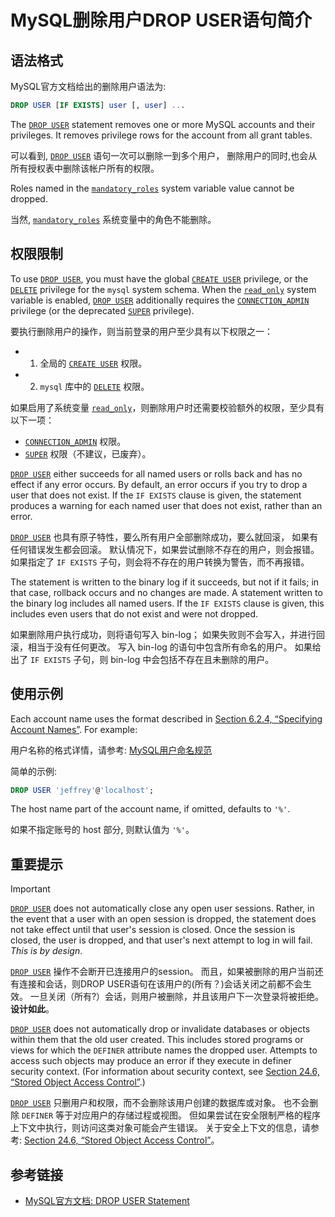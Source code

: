 # MySQL删除用户DROP USER语句简介


## 语法格式

MySQL官方文档给出的删除用户语法为:

```sql
DROP USER [IF EXISTS] user [, user] ...
```

The [`DROP USER`](https://dev.mysql.com/doc/refman/8.0/en/drop-user.html) statement removes one or more MySQL accounts and their privileges. It removes privilege rows for the account from all grant tables.

可以看到, [`DROP USER`](https://dev.mysql.com/doc/refman/8.0/en/drop-user.html) 语句一次可以删除一到多个用户， 删除用户的同时,也会从所有授权表中删除该帐户所有的权限。

Roles named in the [`mandatory_roles`](https://dev.mysql.com/doc/refman/8.0/en/server-system-variables.html#sysvar_mandatory_roles) system variable value cannot be dropped.

当然, [`mandatory_roles`](https://dev.mysql.com/doc/refman/8.0/en/server-system-variables.html#sysvar_mandatory_roles) 系统变量中的角色不能删除。

## 权限限制

To use [`DROP USER`](https://dev.mysql.com/doc/refman/8.0/en/drop-user.html), you must have the global [`CREATE USER`](https://dev.mysql.com/doc/refman/8.0/en/privileges-provided.html#priv_create-user) privilege, or the [`DELETE`](https://dev.mysql.com/doc/refman/8.0/en/privileges-provided.html#priv_delete) privilege for the `mysql` system schema. When the [`read_only`](https://dev.mysql.com/doc/refman/8.0/en/server-system-variables.html#sysvar_read_only) system variable is enabled, [`DROP USER`](https://dev.mysql.com/doc/refman/8.0/en/drop-user.html) additionally requires the [`CONNECTION_ADMIN`](https://dev.mysql.com/doc/refman/8.0/en/privileges-provided.html#priv_connection-admin) privilege (or the deprecated [`SUPER`](https://dev.mysql.com/doc/refman/8.0/en/privileges-provided.html#priv_super) privilege).

要执行删除用户的操作，则当前登录的用户至少具有以下权限之一：

- 1. 全局的 [`CREATE USER`](https://dev.mysql.com/doc/refman/8.0/en/privileges-provided.html#priv_create-user) 权限。
- 2. `mysql` 库中的 [`DELETE`](https://dev.mysql.com/doc/refman/8.0/en/privileges-provided.html#priv_delete) 权限。

如果启用了系统变量 [`read_only`](https://dev.mysql.com/doc/refman/8.0/en/server-system-variables.html#sysvar_read_only)，则删除用户时还需要校验额外的权限，至少具有以下一项：

- [`CONNECTION_ADMIN`](https://dev.mysql.com/doc/refman/8.0/en/privileges-provided.html#priv_connection-admin) 权限。
- [`SUPER`](https://dev.mysql.com/doc/refman/8.0/en/privileges-provided.html#priv_super) 权限（不建议，已废弃）。


[`DROP USER`](https://dev.mysql.com/doc/refman/8.0/en/drop-user.html) either succeeds for all named users or rolls back and has no effect if any error occurs. By default, an error occurs if you try to drop a user that does not exist. If the `IF EXISTS` clause is given, the statement produces a warning for each named user that does not exist, rather than an error.

[`DROP USER`](https://dev.mysql.com/doc/refman/8.0/en/drop-user.html) 也具有原子特性，要么所有用户全部删除成功，要么就回滚， 如果有任何错误发生都会回滚。 默认情况下，如果尝试删除不存在的用户，则会报错。 如果指定了 `IF EXISTS` 子句，则会将不存在的用户转换为警告，而不再报错。

The statement is written to the binary log if it succeeds, but not if it fails; in that case, rollback occurs and no changes are made. A statement written to the binary log includes all named users. If the `IF EXISTS` clause is given, this includes even users that do not exist and were not dropped.

如果删除用户执行成功，则将语句写入 bin-log；
如果失败则不会写入，并进行回滚，相当于没有任何更改。
写入 bin-log 的语句中包含所有命名的用户。
如果给出了 `IF EXISTS` 子句，则 bin-log 中会包括不存在且未删除的用户。

## 使用示例

Each account name uses the format described in [Section 6.2.4, “Specifying Account Names”](https://dev.mysql.com/doc/refman/8.0/en/account-names.html). For example:

用户名称的格式详情，请参考: [MySQL用户命名规范](../30_mysql_account_username/README.md)

简单的示例:

```sql
DROP USER 'jeffrey'@'localhost';
```

The host name part of the account name, if omitted, defaults to `'%'`.

如果不指定账号的 host 部分, 则默认值为 `'%'`。

## 重要提示

Important

[`DROP USER`](https://dev.mysql.com/doc/refman/8.0/en/drop-user.html) does not automatically close any open user sessions. Rather, in the event that a user with an open session is dropped, the statement does not take effect until that user's session is closed. Once the session is closed, the user is dropped, and that user's next attempt to log in will fail. *This is by design*.

[`DROP USER`](https://dev.mysql.com/doc/refman/8.0/en/drop-user.html) 操作不会断开已连接用户的session。
而且，如果被删除的用户当前还有连接和会话，则DROP USER语句在该用户的(所有？)会话关闭之前都不会生效。
一旦关闭（所有?）会话，则用户被删除，并且该用户下一次登录将被拒绝。 **设计如此**。


[`DROP USER`](https://dev.mysql.com/doc/refman/8.0/en/drop-user.html) does not automatically drop or invalidate databases or objects within them that the old user created. This includes stored programs or views for which the `DEFINER` attribute names the dropped user. Attempts to access such objects may produce an error if they execute in definer security context. (For information about security context, see [Section 24.6, “Stored Object Access Control”](https://dev.mysql.com/doc/refman/8.0/en/stored-objects-security.html).)

[`DROP USER`](https://dev.mysql.com/doc/refman/8.0/en/drop-user.html) 只删用户和权限，而不会删除该用户创建的数据库或对象。
也不会删除 `DEFINER` 等于对应用户的存储过程或视图。
但如果尝试在安全限制严格的程序上下文中执行，则访问这类对象可能会产生错误。
关于安全上下文的信息，请参考: [Section 24.6, “Stored Object Access Control”](https://dev.mysql.com/doc/refman/8.0/en/stored-objects-security.html)。



## 参考链接

- [MySQL官方文档: DROP USER Statement](https://dev.mysql.com/doc/refman/8.0/en/drop-user.html)

